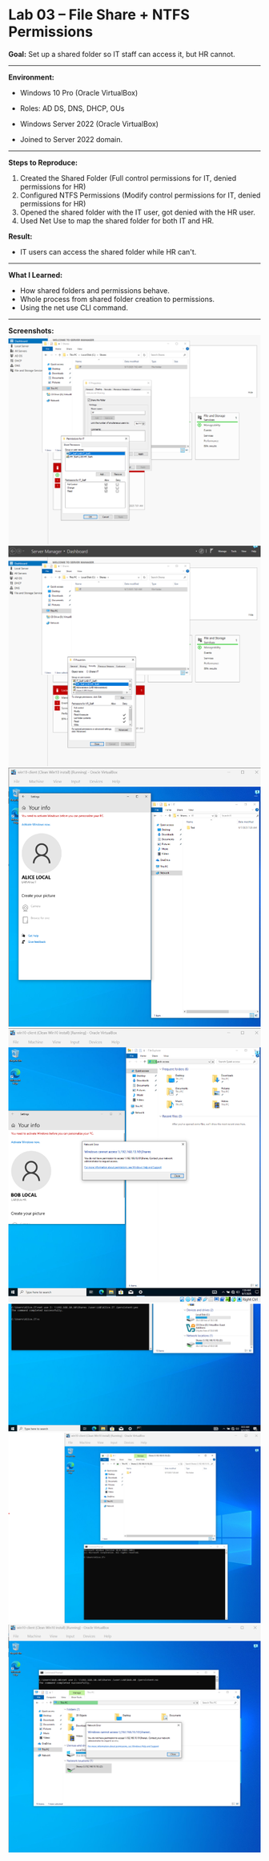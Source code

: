 # Lab 03 – File Share + NTFS Permissions

**Goal:**
Set up a shared folder so IT staff can access it, but HR cannot.

---

**Environment:**

* Windows 10 Pro (Oracle VirtualBox)
- Roles: AD DS, DNS, DHCP, OUs
* Windows Server 2022 (Oracle VirtualBox)
- Joined to Server 2022 domain.

---

**Steps to Reproduce:**

1. Created the Shared Folder (Full control permissions for IT, denied permissions for HR)
2. Configured NTFS Permissions (Modify control permissions for IT, denied permissions for HR)
3. Opened the shared folder with the IT user, got denied with the HR user.
4. Used Net Use to map the shared folder for both IT and HR.



**Result:**

- IT users can access the shared folder while HR can't.


---

**What I Learned:**

- How shared folders and permissions behave.
- Whole process from shared folder creation to permissions.
- Using the net use CLI command.

---

**Screenshots:**
![Share-permissions](./screenshots/Share-permissions.png)
![ntfs-permissions](./screenshots/ntfs-permissions.png)
![alice-shares](./screenshots/alice-shares.png)
![Bob-shares](./screenshots/Bob-shares.png)
![mapped-drive](./screenshots/mapped-drive.png)
![alice-mapped](./screenshots/alice-mapped.png)
![bob-mapped](./screenshots/bob-mapped.png)




